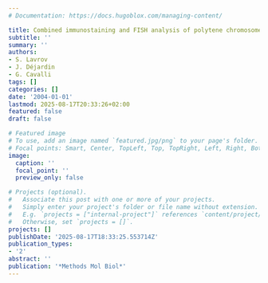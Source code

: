```yaml
---
# Documentation: https://docs.hugoblox.com/managing-content/

title: Combined immunostaining and FISH analysis of polytene chromosomes
subtitle: ''
summary: ''
authors:
- S. Lavrov
- J. Déjardin
- G. Cavalli
tags: []
categories: []
date: '2004-01-01'
lastmod: 2025-08-17T20:33:26+02:00
featured: false
draft: false

# Featured image
# To use, add an image named `featured.jpg/png` to your page's folder.
# Focal points: Smart, Center, TopLeft, Top, TopRight, Left, Right, BottomLeft, Bottom, BottomRight.
image:
  caption: ''
  focal_point: ''
  preview_only: false

# Projects (optional).
#   Associate this post with one or more of your projects.
#   Simply enter your project's folder or file name without extension.
#   E.g. `projects = ["internal-project"]` references `content/project/deep-learning/index.md`.
#   Otherwise, set `projects = []`.
projects: []
publishDate: '2025-08-17T18:33:25.553714Z'
publication_types:
- '2'
abstract: ''
publication: '*Methods Mol Biol*'
---
```

